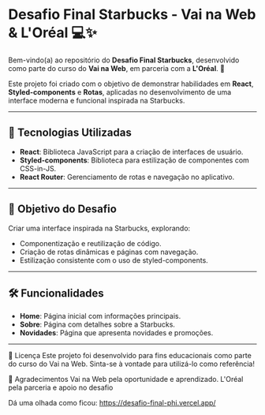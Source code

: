 # Desafio Final Starbucks - Vai na Web & L'Oréal 💻✨

Bem-vindo(a) ao repositório do **Desafio Final Starbucks**, desenvolvido como parte do curso do **Vai na Web**, em parceria com a **L'Oréal**. 🚀  

Este projeto foi criado com o objetivo de demonstrar habilidades em **React**, **Styled-components** e **Rotas**, aplicadas no desenvolvimento de uma interface moderna e funcional inspirada na Starbucks.

---

## 🚀 Tecnologias Utilizadas
- **React**: Biblioteca JavaScript para a criação de interfaces de usuário.
- **Styled-components**: Biblioteca para estilização de componentes com CSS-in-JS.
- **React Router**: Gerenciamento de rotas e navegação no aplicativo.

---

## 🎯 Objetivo do Desafio
Criar uma interface inspirada na Starbucks, explorando:
- Componentização e reutilização de código.
- Criação de rotas dinâmicas e páginas com navegação.
- Estilização consistente com o uso de styled-components.

---

## 🛠️ Funcionalidades
- **Home**: Página inicial com informações principais.
- **Sobre**: Página com detalhes sobre a Starbucks.
- **Novidades**: Página que apresenta novidades e promoções.

---

📝 Licença
Este projeto foi desenvolvido para fins educacionais como parte do curso do Vai na Web. Sinta-se à vontade para utilizá-lo como referência!

🙌 Agradecimentos
Vai na Web pela oportunidade e aprendizado.
L'Oréal pela parceria e apoio no desafio

Dá uma olhada como ficou: https://desafio-final-phi.vercel.app/
